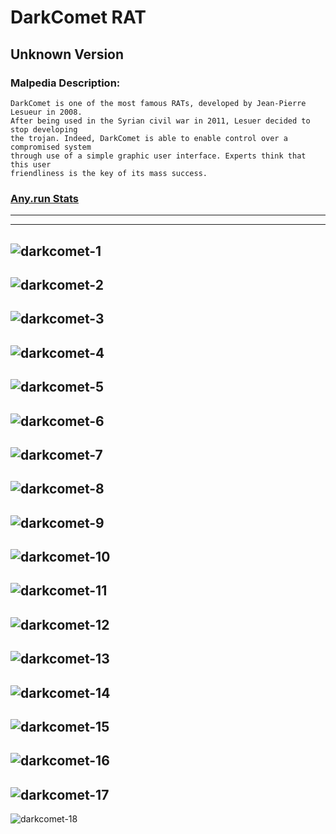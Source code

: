# DarkComet RAT
## Unknown Version
### Malpedia Description:
```
DarkComet is one of the most famous RATs, developed by Jean-Pierre Lesueur in 2008. 
After being used in the Syrian civil war in 2011, Lesuer decided to stop developing 
the trojan. Indeed, DarkComet is able to enable control over a compromised system 
through use of a simple graphic user interface. Experts think that this user 
friendliness is the key of its mass success.
```
### [Any.run Stats](https://any.run/malware-trends/darkcomet)
---
---
![darkcomet-1](Pictures/DarkCometRAT/darkcomet-1.png)
---
![darkcomet-2](Pictures/DarkCometRAT/darkcomet-2.png)
---
![darkcomet-3](Pictures/DarkCometRAT/darkcomet-3.png)
---
![darkcomet-4](Pictures/DarkCometRAT/darkcomet-4.png)
---
![darkcomet-5](Pictures/DarkCometRAT/darkcomet-5.png)
---
![darkcomet-6](Pictures/DarkCometRAT/darkcomet-6.png)
---
![darkcomet-7](Pictures/DarkCometRAT/darkcomet-7.png)
---
![darkcomet-8](Pictures/DarkCometRAT/darkcomet-8.png)
---
![darkcomet-9](Pictures/DarkCometRAT/darkcomet-9.png)
---
![darkcomet-10](Pictures/DarkCometRAT/darkcomet-10.png)
---
![darkcomet-11](Pictures/DarkCometRAT/darkcomet-11.png)
---
![darkcomet-12](Pictures/DarkCometRAT/darkcomet-12.png)
---
![darkcomet-13](Pictures/DarkCometRAT/darkcomet-13.png)
---
![darkcomet-14](Pictures/DarkCometRAT/darkcomet-14.png)
---
![darkcomet-15](Pictures/DarkCometRAT/darkcomet-15.png)
---
![darkcomet-16](Pictures/DarkCometRAT/darkcomet-16.png)
---
![darkcomet-17](Pictures/DarkCometRAT/darkcomet-17.png)
---
![darkcomet-18](Pictures/DarkCometRAT/darkcomet-18.png)
